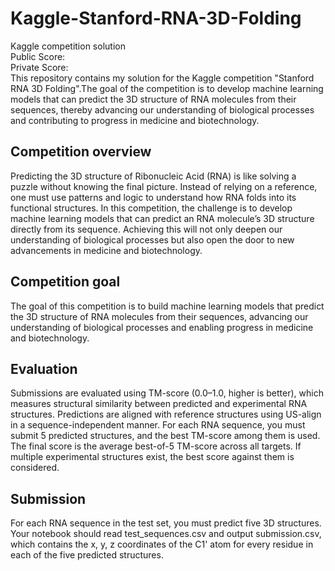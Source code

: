 # Kaggle-Stanford-RNA-3D-Folding

Kaggle competition solution<br>
Public Score:<br> 
Private Score:<br>
This repository contains my solution for the Kaggle competition "Stanford RNA 3D Folding".The goal of the competition is to develop machine learning models that can predict the 3D structure of RNA molecules from their sequences, thereby advancing our understanding of biological processes and contributing to progress in medicine and biotechnology.

## Competition overview

Predicting the 3D structure of Ribonucleic Acid (RNA) is like solving a puzzle without knowing the final picture. Instead of relying on a reference, one must use patterns and logic to understand how RNA folds into its functional structures. In this competition, the challenge is to develop machine learning models that can predict an RNA molecule’s 3D structure directly from its sequence. Achieving this will not only deepen our understanding of biological processes but also open the door to new advancements in medicine and biotechnology.

## Competition goal

The goal of this competition is to build machine learning models that predict the 3D structure of RNA molecules from their sequences, advancing our understanding of biological processes and enabling progress in medicine and biotechnology.

## Evaluation

Submissions are evaluated using TM-score (0.0–1.0, higher is better), which measures structural similarity between predicted and experimental RNA structures. Predictions are aligned with reference structures using US-align in a sequence-independent manner. For each RNA sequence, you must submit 5 predicted structures, and the best TM-score among them is used. The final score is the average best-of-5 TM-score across all targets. If multiple experimental structures exist, the best score against them is considered.

## Submission

For each RNA sequence in the test set, you must predict five 3D structures.
Your notebook should read test_sequences.csv and output submission.csv, which contains the x, y, z coordinates of the C1' atom for every residue in each of the five predicted structures.

